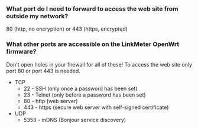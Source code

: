 ### What port do I need to forward to access the web site from outside my network?

80 (http, no encryption) or 443 (https, encrypted)

### What other ports are accessible on the LinkMeter OpenWrt firmware?

Don't open holes in your firewall for all of these! To access the web site only port 80 or port 443 is needed.

* TCP
  * 22 - SSH (only once a password has been set)
  * 23 - Telnet (only before a password has been set)
  * 80 - http (web server)
  * 443 - https (secure web server with self-signed certificate)
* UDP
  * 5353 - mDNS (Bonjour service discovery)